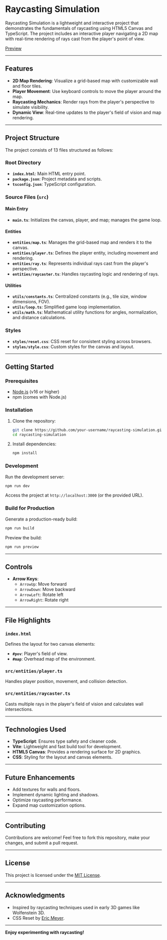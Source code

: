 # Raycasting Simulation

Raycasting Simulation is a lightweight and interactive project that demonstrates the fundamentals of raycasting using HTML5 Canvas and TypeScript. The project includes an interactive player navigating a 2D map with real-time rendering of rays cast from the player's point of view.

[Preview](https://hitaloose.github.io/raycasting/)

---

## Features

- **2D Map Rendering**: Visualize a grid-based map with customizable wall and floor tiles.
- **Player Movement**: Use keyboard controls to move the player around the map.
- **Raycasting Mechanics**: Render rays from the player's perspective to simulate visibility.
- **Dynamic View**: Real-time updates to the player's field of vision and map rendering.

---

## Project Structure

The project consists of 13 files structured as follows:

### **Root Directory**

- **`index.html`**: Main HTML entry point.
- **`package.json`**: Project metadata and scripts.
- **`tsconfig.json`**: TypeScript configuration.

### **Source Files (`src`)**

#### **Main Entry**

- **`main.ts`**: Initializes the canvas, player, and map; manages the game loop.

#### **Entities**

- **`entities/map.ts`**: Manages the grid-based map and renders it to the canvas.
- **`entities/player.ts`**: Defines the player entity, including movement and rendering.
- **`entities/ray.ts`**: Represents individual rays cast from the player's perspective.
- **`entities/raycaster.ts`**: Handles raycasting logic and rendering of rays.

#### **Utilities**

- **`utils/constants.ts`**: Centralized constants (e.g., tile size, window dimensions, FOV).
- **`utils/loop.ts`**: Simplified game loop implementation.
- **`utils/math.ts`**: Mathematical utility functions for angles, normalization, and distance calculations.

### **Styles**

- **`styles/reset.css`**: CSS reset for consistent styling across browsers.
- **`styles/style.css`**: Custom styles for the canvas and layout.

---

## Getting Started

### Prerequisites

- [Node.js](https://nodejs.org/) (v16 or higher)
- npm (comes with Node.js)

### Installation

1. Clone the repository:

   ```bash
   git clone https://github.com/your-username/raycasting-simulation.git
   cd raycasting-simulation
   ```

2. Install dependencies:
   ```bash
   npm install
   ```

### Development

Run the development server:

```bash
npm run dev
```

Access the project at `http://localhost:3000` (or the provided URL).

### Build for Production

Generate a production-ready build:

```bash
npm run build
```

Preview the build:

```bash
npm run preview
```

---

## Controls

- **Arrow Keys**:
  - `ArrowUp`: Move forward
  - `ArrowDown`: Move backward
  - `ArrowLeft`: Rotate left
  - `ArrowRight`: Rotate right

---

## File Highlights

### `index.html`

Defines the layout for two canvas elements:

- **`#pov`**: Player's field of view.
- **`#map`**: Overhead map of the environment.

### `src/entities/player.ts`

Handles player position, movement, and collision detection.

### `src/entities/raycaster.ts`

Casts multiple rays in the player's field of vision and calculates wall intersections.

---

## Technologies Used

- **TypeScript**: Ensures type safety and cleaner code.
- **Vite**: Lightweight and fast build tool for development.
- **HTML5 Canvas**: Provides a rendering surface for 2D graphics.
- **CSS**: Styling for the layout and canvas elements.

---

## Future Enhancements

- Add textures for walls and floors.
- Implement dynamic lighting and shadows.
- Optimize raycasting performance.
- Expand map customization options.

---

## Contributing

Contributions are welcome! Feel free to fork this repository, make your changes, and submit a pull request.

---

## License

This project is licensed under the [MIT License](LICENSE).

---

## Acknowledgments

- Inspired by raycasting techniques used in early 3D games like Wolfenstein 3D.
- CSS Reset by [Eric Meyer](http://meyerweb.com/eric/tools/css/reset/).

---

**Enjoy experimenting with raycasting!**

